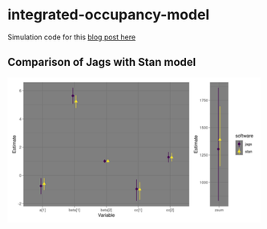 # integrated-occupancy-model

Simulation code for this [blog post here](https://masonfidino.com/bayesian_integrated_model/)

## Comparison of Jags with Stan model

![Stan and Jags comparison of model](jags_stan_compare.jpg)

